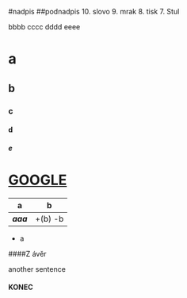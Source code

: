 #nadpis
##podnadpis
10. slovo
9. mrak
8. tisk
7. Stul

bbbb
cccc
dddd
eeee
# a
## b
### c
#### d
##### e

# **[GOOGLE](http://google.com)**

| a   | b   |
|-----|-----|
| ***aaa*** | +(b) -b |

- a

####Z ávěr

another sentence


#### KONEC